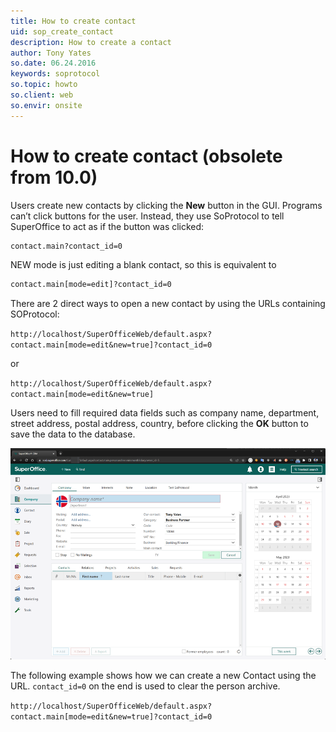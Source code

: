 ```yaml
---
title: How to create contact
uid: sop_create_contact
description: How to create a contact
author: Tony Yates
so.date: 06.24.2016
keywords: soprotocol
so.topic: howto
so.client: web
so.envir: onsite
---
```


# How to create contact (obsolete from 10.0)

Users create new contacts by clicking the **New** button in the GUI. Programs can’t click buttons for the user. Instead, they use SoProtocol to tell SuperOffice to act as if the button was clicked:

```html
contact.main?contact_id=0
```

NEW mode is just editing a blank contact, so this is equivalent to

```html
contact.main[mode=edit]?contact_id=0
```

There are 2 direct ways to open a new contact by using the URLs containing SOProtocol:

`http://localhost/SuperOfficeWeb/default.aspx?contact.main[mode=edit&new=true]?contact_id=0`

or

`http://localhost/SuperOfficeWeb/default.aspx?contact.main[mode=edit&new=true]`

Users need to fill required data fields such as company name, department, street address, postal address, country, before clicking the **OK** button to save the data to the database.

![10][img2]

The following example shows how we can create a new Contact using the URL. `contact_id=0` on the end is used to clear the person archive.

`http://localhost/SuperOfficeWeb/default.aspx?contact.main[mode=edit&new=true]?contact_id=0`

<!-- Referenced links -->

<!-- Referenced images -->
[img2]: media/contact-new.png
